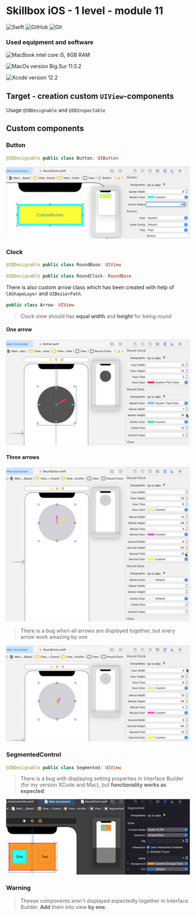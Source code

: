 #  Skillbox iOS - 1 level - module 11 
![Swift](https://img.shields.io/badge/Swift-FA7343?style=for-the-badge&logo=swift&logoColor=white) ![GitHub](https://img.shields.io/badge/GitHub-100000?style=for-the-badge&logo=github&logoColor=white) ![Git](https://img.shields.io/badge/Git-F05032?style=for-the-badge&logo=git&logoColor=white)

### Used equipment and software
![MacBook](https://img.shields.io/badge/Apple-laptop-999999?style=for-the-badge&logo=apple&logoColor=white)  intel core i5, 8GB RAM

![MacOs](https://img.shields.io/badge/mac%20os-000000?style=for-the-badge&logo=apple&logoColor=white)  version Big.Sur 11.5.2

![Xcode](https://img.shields.io/badge/Xcode-007ACC?style=flat-square&logo=Xcode&logoColor=white)  version 12.2

## Target - creation custom `UIView`-components
Usage `@IBDesignable` and `@IBInspectable`

## Custom components
### Button
``` swift
@IBDesignable public class Button: UIButton
```
![Button](./git_resources/Button.png)
### Clock
``` swift
@IBDesignable public class RoundBase: UIView
```
``` swift
@IBDesignable public class RoundClock: RoundBase
```
There is also custom arrow class which has been created with help of `CAShapeLayer` and `UIBezierPath`.
``` swift
public class Arrow: UIView
```
>Clock view should has **equal width** and **height** for being round
#### One arrow
![Clock with one arrow](./git_resources/clock_one_arrow.png)
#### Three arrows
![Clock with three arrows](./git_resources/clock_three_arrows.png)
>There is a bug when all arrows are displayed together, but every arrow work amazing by one

![Clock with three arrows bug](./git_resources/clock_three_arrow_bug.png)
### SegmentedControl
``` swift
@IBDesignable public class Segmented: UIView
```
>There is a bug with displaying setting properties in Interface Builder (for my version XCode and Mac), but **functionality works as expected**.

![Segmented](./git_resources/segmented.png)
### Warning
> Theese components aren't displayed expectedly together in Interface Builder. **Add** them into view **by one**.
